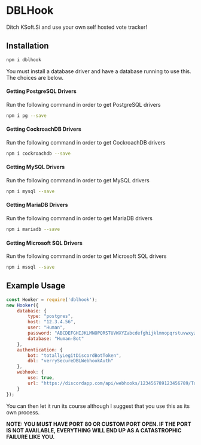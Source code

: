 # DBLHook

Ditch KSoft.Si and use your own self hosted vote tracker!

## Installation
```sh
npm i dblhook
```

You must install a database driver and have a database running to use this. The choices are below.

#### Getting PostgreSQL Drivers

Run the following command in order to get PostgreSQL drivers

```sh
npm i pg --save
```

#### Getting CockroachDB Drivers

Run the following command in order to get CockroachDB drivers

```sh
npm i cockroachdb --save
```

#### Getting MySQL Drivers

Run the following command in order to get MySQL drivers

```sh
npm i mysql --save
```

#### Getting MariaDB Drivers

Run the following command in order to get MariaDB drivers

```sh
npm i mariadb --save
```

#### Getting Microsoft SQL Drivers

Run the following command in order to get Microsoft SQL drivers

```sh
npm i mssql --save
```


## Example Usage

```js
const Hooker = require('dblhook');
new Hooker({
    database: {
        type: "postgres",
        host: "12.3.4.56",
        user: "Human",
        password: "ABCDEFGHIJKLMNOPQRSTUVWXYZabcdefghijklmnopqrstuvwxyz123456789",
        database: "Human-Bot"
    },
    authentication: {
        bot: "totallyLegitDiscordBotToken",
        dbl: "verrySecureDBLWebhookAuth"
    },
    webhook: {
        use: true,
        url: "https://discordapp.com/api/webhooks/123456789123456789/TotallyLegit-Webhook"
    }
});
```
You can then let it run its course although I suggest that you use this as its own process.

**__NOTE: YOU MUST HAVE PORT 80 OR CUSTOM PORT OPEN. IF THE PORT IS NOT AVAILABLE, EVERYTHING WILL END UP AS A CATASTROPHIC FAILURE LIKE YOU.__**